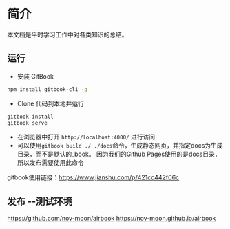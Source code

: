 # 简介
本文档是平时学习工作中对各类知识的总结。

## 运行
* 安装 GitBook
```bash
npm install gitbook-cli -g
```
* Clone 代码到本地并运行
```bash
gitbook install
gitbook serve
```
* 在浏览器中打开 `http://localhost:4000/` 进行访问
* 可以使用`gitbook build ./ ./docs`命令，生成静态网页，并指定docs为生成目录，而不是默认的_book。
因为我们的Github Pages使用的是docs目录，所以发布需要使用此命令

gitbook使用链接：https://www.jianshu.com/p/421cc442f06c


## 发布 --测试环境



https://github.com/nov-moon/airbook
https://nov-moon.github.io/airbook

